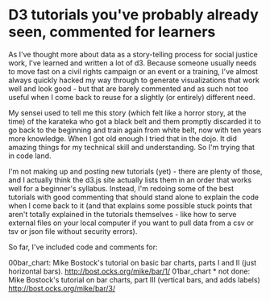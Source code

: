 D3 tutorials you've probably already seen, commented for learners
================================================================

As I've thought more about data as a story-telling process for social justice work, I've learned and written a lot of d3. Because someone usually needs to move fast on a civil rights campaign or an event or a training, I've almost always quickly hacked my way through to generate visualizations that work well and look good - but that are barely commented and as such not too useful when I come back to reuse for a slightly (or entirely) different need.

My sensei used to tell me this story (which felt like a horror story, at the time) of the karateka who got a black belt and them promptly discarded it to go back to the beginning and train again from white belt, now with ten years more knowledge. When I got old enough I tried that in the dojo. It did amazing things for my technical skill and understanding. So I'm trying that in code land.

I'm not making up and posting new tutorials (yet) - there are plenty of those, and I actually think the d3.js site actually lists them in an order that works well for a beginner's syllabus. Instead, I'm redoing some of the best tutorials with good commenting that should stand alone to explain the code when I come back to it (and that explains some possible stuck points that aren't totally explained in the tutorials themselves - like how to serve external files on your local computer if you want to pull data from a csv or tsv or json file without security errors).

So far, I've included code and comments for:

00bar_chart: Mike Bostock's tutorial on basic bar charts, parts I and II (just horizontal bars). http://bost.ocks.org/mike/bar/1/
01bar_chart * not done: Mike Bostock's tutorial on bar charts, part III (vertical bars, and adds labels) http://bost.ocks.org/mike/bar/3/
